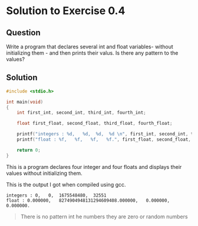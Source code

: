 # Solution to Exercise 0.4

## Question 

Write a program that declares several int and float variables- without initializing them - and then prints their valus. Is there any pattern to the values?

## Solution

```c
#include <stdio.h>

int main(void)
{
    int first_int, second_int, third_int, fourth_int;

    float first_float, second_float, third_float, fourth_float;

    printf("integers : %d,   %d,  %d,  %d \n", first_int, second_int, third_int, fourth_int);
    printf("float : %f,   %f,   %f,   %f.", first_float, second_float, third_float, fourth_float);

    return 0;
}
```

This is a program declares four integer and four floats and displays their values without initializing them.

This is the output I got when compiled using gcc.

```shell
integers : 0,   0,  1675548480,  32551 
float : 0.000000,   8274904948131294609408.000000,   0.000000,   0.000000.
```

> There is no pattern int he numbers they are zero or random numbers


